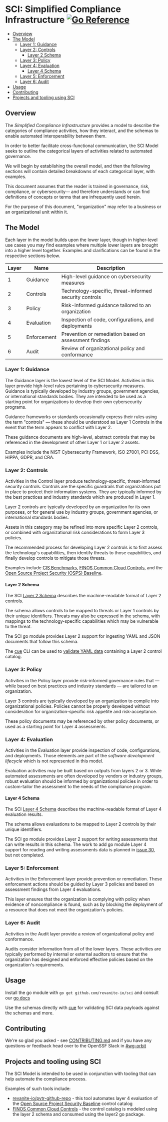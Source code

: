 # SCI: Simplified Compliance Infrastructure  [![Go Reference](https://pkg.go.dev/badge/github.com/revanite-io/sci.svg)](https://pkg.go.dev/github.com/revanite-io/sci)

- [Overview](#overview)
- [The Model](#the-model)
  - [Layer 1: Guidance](#layer-1-guidance)
  - [Layer 2: Controls](#layer-2-controls)
    - [Layer 2 Schema](#layer-2-schema)
  - [Layer 3: Policy](#layer-3-policy)
  - [Layer 4: Evaluation](#layer-4-evaluation)
    - [Layer 4 Schema](#layer-4-schema)
  - [Layer 5: Enforcement](#layer-5-enforcement)
  - [Layer 6: Audit](#layer-6-audit)
- [Usage](#usage)
- [Contributing](#contributing)
- [Projects and tooling using SCI](#projects-and-tooling-using-sci)

## Overview

The _Simplified Compliance Infrastructure_ provides a model to describe the categories of compliance activities, how they interact, and the schemas to enable automated interoperability between them.

In order to better facilitate cross-functional communication, the SCI Model seeks to outline the categorical layers of activities related to automated governance.

We will begin by establishing the overall model, and then the following sections will contain detailed breakdowns of each categorical layer, with examples.

This document assumes that the reader is trained in governance, risk, compliance, or cybersecurity— and therefore understands or can find definitions of concepts or terms that are infrequently used herein.

For the purpose of this document, "organization" may refer to a business or an organizational unit within it.

## The Model

Each layer in the model builds upon the lower layer, though in higher-level use cases you may find examples where multiple lower layers are brought into a higher level together. Examples and clarifications can be found in the respective sections below.

| Layer | Name | Description |
|-------|------|-------------|
| 1 | Guidance | High-level guidance on cybersecurity measures |
| 2 | Controls | Technology-specific, threat-informed security controls |
| 3 | Policy | Risk-informed guidance tailored to an organization |
| 4 | Evaluation | Inspection of code, configurations, and deployments |
| 5 | Enforcement | Prevention or remediation based on assessment findings |
| 6 | Audit | Review of organizational policy and conformance |

### Layer 1: Guidance

The Guidance layer is the lowest level of the SCI Model. Activities in this layer provide high-level rules pertaining to cybersecurity measures. Guidance is typically developed by industry groups, government agencies, or international standards bodies. They are intended to be used as a starting point for organizations to develop their own cybersecurity programs.

Guidance frameworks or standards occasionally express their rules using the term "controls" — these should be understood as Layer 1 Controls in the event that the term appears to conflict with Layer 2.

These guidance documents are high-level, abstract controls that may be referenced in the development of other Layer 1 or Layer 2 assets.

Examples include the NIST Cybersecurity Framework, ISO 27001, PCI DSS, HIPPA, GDPR, and CRA.

### Layer 2: Controls

Activities in the Control layer produce technology-specific, threat-informed security controls. Controls are the specific guardrails that organizations put in place to protect their information systems. They are typically informed by the best practices and industry standards which are produced in Layer 1.

Layer 2 controls are typically developed by an organization for its own purposes, or for general use by industry groups, government agencies, or international standards bodies.

Assets in this category may be refined into more specific Layer 2 controls, or combined with organizational risk considerations to form Layer 3 policies.

The recommended process for developing Layer 2 controls is to first assess the technology's capabilities, then identify threats to those capabilities, and finally develop controls to mitigate those threats.

Examples include [CIS Benchmarks](https://www.cisecurity.org/cis-benchmarks-overview), [FINOS Common Cloud Controls](https://github.com/finos/common-cloud-controls/blob/main/README.md), and the [Open Source Project Security (OSPS) Baseline](https://baseline.openssf.org/).

#### Layer 2 Schema

The SCI [Layer 2 Schema](./schemas/layer-2.cue) describes the machine-readable format of Layer 2 controls.

The schema allows controls to be mapped to threats or Layer 1 controls by their unique identifiers. Threats may also be expressed in the schema, with mappings to the technology-specific capabilities which may be vulnerable to the threat.

The SCI go module provides Layer 2 support for ingesting YAML and JSON documents that follow this schema.

The [cue](https://cuelang.org) CLI can be used to [validate YAML data](https://cuelang.org/docs/concept/how-cue-works-with-yaml/#validating-yaml-files-against-a-schema) containing a Layer 2 control catalog.

### Layer 3: Policy

Activities in the Policy layer provide risk-informed governance rules that — while based on best practices and industry standards — are tailored to an organization.

Layer 3 controls are typically developed by an organization to compile into organizational policies. Policies cannot be properly developed without consideration for organization-specific risk appetite and risk-acceptance.

These policy documents may be referenced by other policy documents, or used as a starting point for Layer 4 assessments.

### Layer 4: Evaluation

Activities in the Evaluation layer provide inspection of code, configurations, and deployments. Those elements are part of the _software development lifecycle_ which is not represented in this model.

Evaluation activities may be built based on outputs from layers 2 or 3. While automated assessments are often developed by vendors or industry groups, robust evaluation should be informed by organizational policies in order to custom-tailor the assessment to the needs of the compliance program.

#### Layer 4 Schema

The SCI [Layer 4 Schema](./schemas/layer-4.cue) describes the machine-readable format of Layer 4 evaluation results.

The schema allows evaluations to be mapped to Layer 2 controls by their unique identifiers.

The SCI go module provides Layer 2 support for writing assessments that can write results in this schema. The work to add go module Layer 4 support for reading and writing assessments data is planned in [issue 30](https://github.com/revanite-io/sci/issues/30), but not completed.

### Layer 5: Enforcement

Activities in the Enforcement layer provide prevention or remediation. These enforcement actions should be guided by Layer 3 policies and based on assessment findings from Layer 4 evaluations.

This layer ensures that the organization is complying with policy when evidence of noncompliance is found, such as by blocking the deployment of a resource that does not meet the organization's policies.

### Layer 6: Audit

Activities in the Audit layer provide a review of organizational policy and conformance.

Audits consider information from all of the lower layers. These activities are typically performed by internal or external auditors to ensure that the organization has designed and enforced effective policies based on the organization's requirements.

## Usage

Install the go module with `go get github.com/revanite-io/sci` and consult our [go docs](https://pkg.go.dev/github.com/revanite-io/sci)

Use the schemas directly with [cue](https://cuelang.org/) for validating SCI data payloads against the schemas and more.

## Contributing

We're so glad you asked - see [CONTRIBUTING.md](/CONTRIBUTING.md) and if you have any questions or feedback head over to the OpenSSF Slack in [#wg-orbit](https://openssf.slack.com/archives/C08NJTFAL74)

## Projects and tooling using SCI

The SCI Model is intended to be used in conjunction with tooling that can help automate the compliance process.

Examples of such tools include:

* [revanite-io/pvtr-github-repo](https://github.com/revanite-io/pvtr-github-repo) - this tool automates layer 4 evaluation of the [Open Source Project Security Baseline](https://baseline.openssf.org/) control catalog
* [FINOS Common Cloud Controls](https://www.finos.org/common-cloud-controls-project) - the control catalog is modeled using the layer 2 schema and consumed using the layer2 go package.
